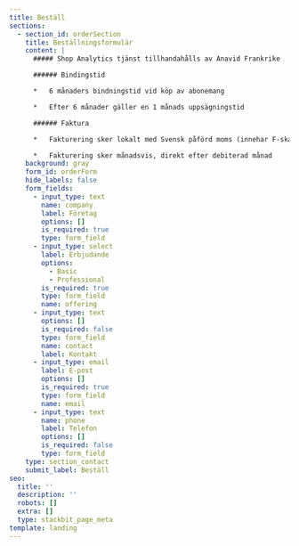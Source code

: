 ```yaml
---
title: Beställ
sections:
  - section_id: orderSection
    title: Beställningsformulär
    content: |
      ##### Shop Analytics tjänst tillhandahålls av Anavid Frankrike

      ###### Bindingstid

      *   6 månaders bindningstid vid köp av abonemang

      *   Efter 6 månader gäller en 1 månads uppsägningstid

      ###### Faktura

      *   Fakturering sker lokalt med Svensk påförd moms (innehar F-skatt)

      *   Fakturering sker månadsvis, direkt efter debiterad månad
    background: gray
    form_id: orderForm
    hide_labels: false
    form_fields:
      - input_type: text
        name: company
        label: Företag
        options: []
        is_required: true
        type: form_field
      - input_type: select
        label: Erbjudande
        options:
          - Basic
          - Professional
        is_required: true
        type: form_field
        name: offering
      - input_type: text
        options: []
        is_required: false
        type: form_field
        name: contact
        label: Kontakt
      - input_type: email
        label: E-post
        options: []
        is_required: true
        type: form_field
        name: email
      - input_type: text
        name: phone
        label: Telefon
        options: []
        is_required: false
        type: form_field
    type: section_contact
    submit_label: Beställ
seo:
  title: ''
  description: ''
  robots: []
  extra: []
  type: stackbit_page_meta
template: landing
---
```


